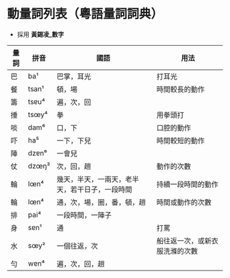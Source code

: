 # 動量詞列表（粵語量詞詞典）

* 採用 **黃錫凌_數字**

量詞 | 拼音 | 國語 | 用法
--- | --- | --- | ---
巴 | ba¹ | 巴掌，耳光 | 打耳光
餐 | tsan¹ | 頓，場 | 時間較長的動作
籌 | tsɐu⁴ | 遍，次，回 | 
捶 | tsœy⁴ | 拳 | 用拳頭打
啖 | dam⁶ | 口，下 | 口腔的動作
吓 | ha⁵ | 一下，下兒 | 時間較短的動作
陣 | dzɐn⁶ | 一會兒 | 
仗 | dzœŋ³ | 次，回，趟 | 動作的次數
輪 | lœn⁴ | 幾天，半天，一兩天，老半天，若干日子，一段時間 | 持續一段時間的動作
輪 | lœn⁴ | 通，次，場，圈，番，頓，趟 | 時間或動作的次數
排 | pai⁴ | 一段時間，一陣子 | 
身 | sɐn¹ | 通 | 打罵
水 | sœy² | 一個往返，次 | 船往返一次，或新衣服洗滌的次數
勻 | wɐn⁴ | 遍，次，回，趟 | 
